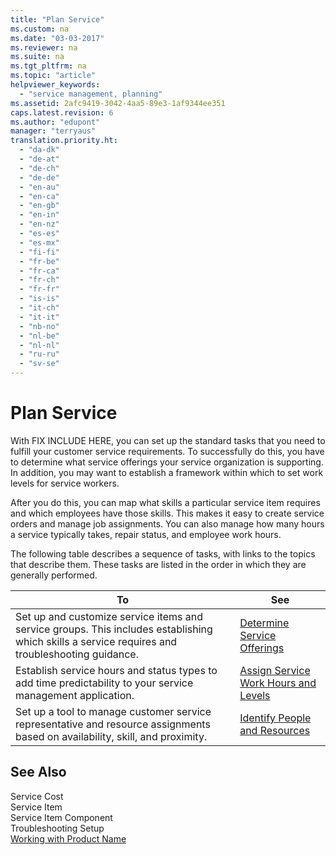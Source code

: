 ```yaml
---
title: "Plan Service"
ms.custom: na
ms.date: "03-03-2017"
ms.reviewer: na
ms.suite: na
ms.tgt_pltfrm: na
ms.topic: "article"
helpviewer_keywords: 
  - "service management, planning"
ms.assetid: 2afc9419-3042-4aa5-89e3-1af9344ee351
caps.latest.revision: 6
ms.author: "edupont"
manager: "terryaus"
translation.priority.ht: 
  - "da-dk"
  - "de-at"
  - "de-ch"
  - "de-de"
  - "en-au"
  - "en-ca"
  - "en-gb"
  - "en-in"
  - "en-nz"
  - "es-es"
  - "es-mx"
  - "fi-fi"
  - "fr-be"
  - "fr-ca"
  - "fr-ch"
  - "fr-fr"
  - "is-is"
  - "it-ch"
  - "it-it"
  - "nb-no"
  - "nl-be"
  - "nl-nl"
  - "ru-ru"
  - "sv-se"
---
```

# Plan Service
With FIX INCLUDE HERE<!--[!INCLUDE[navnow](../ApplicationDesign/includes/navnow_md.md)] -->, you can set up the standard tasks that you need to fulfill your customer service requirements. To successfully do this, you have to determine what service offerings your service organization is supporting. In addition, you may want to establish a framework within which to set work levels for service workers.  
  
 After you do this, you can map what skills a particular service item requires and which employees have those skills. This makes it easy to create service orders and manage job assignments. You can also manage how many hours a service typically takes, repair status, and employee work hours.  
  
 The following table describes a sequence of tasks, with links to the topics that describe them. These tasks are listed in the order in which they are generally performed.  
  
|**To**|**See**|  
|------------|-------------|  
|Set up and customize service items and service groups. This includes establishing which skills a service requires and troubleshooting guidance.|[Determine Service Offerings](../Service/determine-service-offerings.md)|  
|Establish service hours and status types to add time predictability to your service management application.|[Assign Service Work Hours and Levels](../Service/assign-service-work-hours-and-levels.md)|  
|Set up a tool to manage customer service representative and resource assignments based on availability, skill, and proximity.|[Identify People and Resources](../Service/identify-people-and-resources.md)|  
  
## See Also  
 Service Cost   
 Service Item   
 Service Item Component   
 Troubleshooting Setup   
 [Working with Product Name](../WorkingWithDynamics/working-with-$-p_1-product-name-$-.md)